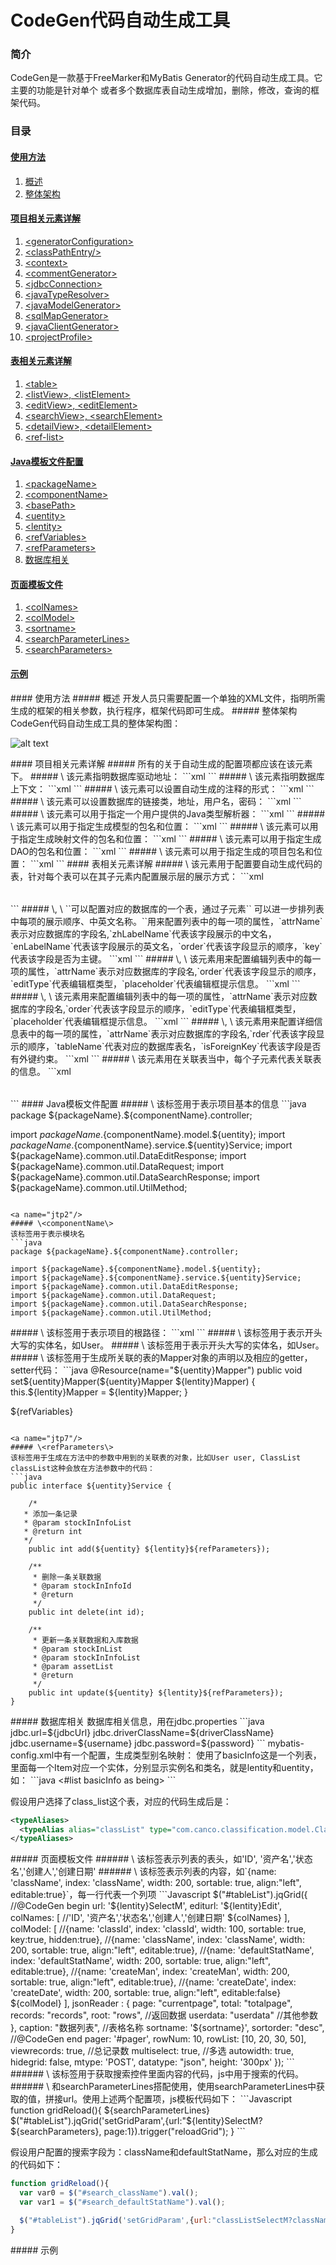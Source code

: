 
CodeGen代码自动生成工具
================================


### 简介
  CodeGen是一款基于FreeMarker和MyBatis Generator的代码自动生成工具。它主要的功能是针对单个
或者多个数据库表自动生成增加，删除，修改，查询的框架代码。
### 目录
#### [使用方法](#usage)
1.	[概述](#usage1)
2.	[整体架构](#usage2)

#### [项目相关元素详解](#ele)
1.	[\<generatorConfiguration\>](#ele1)
2.	[\<classPathEntry/\>](#ele2)
3.  [\<context\>](#ele3)
4.	[\<commentGenerator\>](#ele4)
5.	[\<jdbcConnection\>](#ele5)
6.	[\<javaTypeResolver\>](#ele6)
7.	[\<javaModelGenerator\>](#ele7)
8.	[\<sqlMapGenerator\>](#ele8)
9.	[\<javaClientGenerator\>](#ele9)
10. [\<projectProfile\>](#ele10)

#### [表相关元素详解](#tle)
1.	[\<table\>](#tle1)
2.	[\<listView\>, \<listElement\>](#tle2)
3.	[\<editView\>, \<editElement\>](#tle3)
4.  [\<searchView\>, \<searchElement\>](#tle4)
5.  [\<detailView\>, \<detailElement\>](#tle5)
6.  [\<ref-list\>](#tle6)

#### [Java模板文件配置](#jtp)
1.  [\<packageName\>](#jtp1)
2.  [\<componentName\>](#jtp2)
3.  [\<basePath\>](#jtp3)
4.  [\<uentity\>](#jtp4)
5.  [\<lentity\>](#jtp5)
6.  [\<refVariables\>](#jtp6)
7.  [\<refParameters\>](#jtp7)
8.  [数据库相关](#jtp8)

#### [页面模板文件](#ptp)
1.  [\<colNames\>](#ptp1)
2.  [\<colModel\>](#ptp2)
3.  [\<sortname\>](#ptp3)
4.  [\<searchParameterLines\>](#ptp4)
5.  [\<searchParameters\>](#ptp5)

#### [示例](#ex)


<a name="usage"/>
<a name="usage1"/>
#### 使用方法
##### 概述
  开发人员只需要配置一个单独的XML文件，指明所需生成的框架的相关参数，执行程序，框架代码即可生成。

<a name="usage2"/>
##### 整体架构
  CodeGen代码自动生成工具的整体架构图：

![alt text](http://image16-c.poco.cn/mypoco/myphoto/20150121/14/6445810220150121145234015.png?778x398_130 "架构")

<a name="ele"/>
<a name="ele1"/>
#### 项目相关元素详解
#####  <generatorConfiguration>
所有的关于自动生成的配置项都应该在该元素下。

<a name="ele2"/>
##### \<classPathEntry/\>
该元素指明数据库驱动地址：
```xml
<classPathEntry location="E:/Code/java5/mysql-connector-java-5.1.33.jar"/>
```

<a name="ele3"/>
##### \<context\>
该元素指明数据库上下文：
```xml
<context id="DB2Tables" targetRuntime="MyBatis3" componentName="classification">
```

<a name="ele4"/>
##### \<commentGenerator\>
该元素可以设置自动生成的注释的形式：
```xml
<commentGenerator>
    <property name="suppressDate" value="true"/>
    <!-- 是否去除自动生成的注释 true：是 ： false:否 -->
    <property name="suppressAllComments" value="true"/>
</commentGenerator>
```

<a name="ele5"/>
##### \<jdbcConnection\>
该元素可以设置数据库的链接类，地址，用户名，密码：
```xml
<jdbcConnection driverClass="com.mysql.jdbc.Driver" connectionURL="jdbc:mysql://192.168.1.135:3306/demotest" userId="root" password="mysqlpwd">
</jdbcConnection>
```

<a name="ele6"/>
##### \<javaTypeResolver\>
该元素可以用于指定一个用户提供的Java类型解析器：
```xml
<javaTypeResolver>
  <property name="forceBigDecimals" value="false"/>
</javaTypeResolver>
```

<a name="ele7"/>
##### \<javaModelGenerator\>
该元素可以用于指定生成模型的包名和位置：
```xml
<javaModelGenerator targetPackage="com.canco.classification.model" targetProject="E:/Code/java5/TestProject">
  <property name="enableSubPackages" value="true"/>
  <property name="trimStrings" value="true"/>
</javaModelGenerator>
```

<a name="ele8"/>
##### \<sqlMapGenerator\>
该元素可以用于指定生成映射文件的包名和位置：
```xml
<sqlMapGenerator targetPackage="com.canco.classification.mapping" targetProject="E:/Code/java5/TestProject">
  <property name="enableSubPackages" value="true"/>
</sqlMapGenerator>
```

<a name="ele9"/>
##### \<javaClientGenerator\>
该元素可以用于指定生成DAO的包名和位置：
```xml
<javaClientGenerator type="XMLMAPPER" targetPackage="com.canco.classification.dao" targetProject="E:/Code/java5/TestProject">
  <property name="enableSubPackages" value="true"/>
</javaClientGenerator>
```

<a name="ele10"/>
##### \<projectProfile\>
该元素可以用于指定生成的项目包名和位置：
```xml
<projectProfile packageName="com.canco" projectName="E:/Code/java5/TestProject">
</projectProfile>
```

<a name="tle"/>
<a name="tle1"/>
#### 表相关元素详解
##### \<table\>
该元素用于配置要自动生成代码的表，针对每个表可以在其子元素内配置展示层的展示方式：
```xml
<table tableName="asset_list" domainObjectName="AssetList" enableCountByExample="true" enableUpdateByExample="true" enableDeleteByExample="true" enableSelectByExample="true" selectByExampleQueryId="true">
  <listView>
    <listElement>
      <property name="attrName" value="asset_id"/>
      <property name="labelName" value="asset.id"/>
      <property name="zhLabelName" value="资产ID"/>
      <property name="enLabelName" value="ID"/>
      <property name="order" value="1"/>
      <property name="key" value="true"/>
    </listElement>
    <listElement>
      <property name="attrName" value="asset_name"/>
      <property name="zhLabelName" value="资产名"/>
      <property name="enLabelName" value="Asset Name"/>
      <property name="labelName" value="asset.name"/>
      <property name="order" value="2"/>
    </listElement>
  </listView>
</table>
```
<a name="tle2"/>
##### \<listView\>, \<listElement\>
`<listView>`可以配置对应的数据库的一个表，通过子元素`<listElement>` 可以进一步排列表中每项的展示顺序、中英文名称。`<listElement>`用来配置列表中的每一项的属性，`attrName`表示对应数据库的字段名,`zhLabelName`代表该字段展示的中文名，`enLabelName`代表该字段展示的英文名，`order`代表该字段显示的顺序，`key`代表该字段是否为主键。
```xml
<listElement>
  <property name="attrName" value="asset_id"/>
  <property name="labelName" value="asset.id"/>
  <property name="zhLabelName" value="资产ID"/>
  <property name="enLabelName" value="ID"/>
  <property name="order" value="1"/>
  <property name="key" value="true"/>
</listElement>
```

<a name="tle3"/>
##### \<editView\>, \<editElement\>
该元素用来配置编辑列表中的每一项的属性，`attrName`表示对应数据库的字段名,`order`代表该字段显示的顺序，`editType`代表编辑框类型，`placeholder`代表编辑框提示信息。
```xml
<editView>
  <editElement>
    <property name="attrName" value="username"/>
    <property name="labelName" value="用户名"/>
    <property name="order" value="1"/>
    <property name="editType" value="input"/>
    <property name="placeholder" value="类别名"/>
  </editElement>
  <editElement>
    <property name="attrName" value="password"/>
    <property name="labelName" value="密码"/>
    <property name="order" value="2"/>
    <property name="editType" value="input"/>
    <property name="placeholder" value="密码"/>
  </editElement>
</editView>
```

<a name="tle4"/>
##### \<searchView\>, \<searchElement\>
该元素用来配置编辑列表中的每一项的属性，`attrName`表示对应数据库的字段名,`order`代表该字段显示的顺序，`editType`代表编辑框类型，`placeholder`代表编辑框提示信息。
```xml
<searchView>
  <searchElement>
    <property name="attrName" value="username"/>
    <property name="labelName" value="用户名"/>
    <property name="order" value="1"/>
    <property name="placeholder" value="用户名"/>
  </searchElement>
  <searchElement>
    <property name="attrName" value="password"/>
    <property name="labelName" value="密码"/>
    <property name="order" value="2"/>
    <property name="placeholder" value="密码"/>
  </searchElement>
</searchView>
```

<a name="tle5"/>
##### \<detailView\>, \<detailElement\>
该元素用来配置详细信息表中的每一项的属性，`attrName`表示对应数据库的字段名,`rder`代表该字段显示的顺序，`tableName`代表对应的数据库表名，`isForeignKey`代表该字段是否有外键约束。
```xml
<detailView>
  <detailElement>
    <property name="attrName" value="username"/>
    <property name="labelName" value="姓名"/>
    <property name="order" value="1"/>
    <property name="tableName" value="user"/>
    <property name="isForeignKey" value="false"/>
  </detailElement>
  <detailElement>
    <property name="attrName" value="age"/>
    <property name="labelName" value="年龄"/>
    <property name="order" value="2"/>
    <property name="tableName" value="user"/>
    <property name="isForeignKey" value="false"/>
  </detailElement>
  <detailElement>
    <property name="attrName" value="sex"/>
    <property name="labelName" value="性别"/>
    <property name="order" value="2"/>
    <property name="tableName" value="sex"/>
    <property name="isForeignKey" value="true"/>
  </detailElement>
</detailView>
```

<a name="tle6"/>
##### \<ref-list\>
该元素用在关联表当中，每个子元素代表关联表的信息。
```xml
<table tableName="stock_in_info_list" domainObjectName="StockInInfoList" enableCountByExample="true" enableUpdateByExample="true" enableDeleteByExample="true" enableSelectByExample="true" selectByExampleQueryId="true">
  <ref-list>
    <ref name="StockInList">
      <property name="foreignKey" value="stock_in_info_stock_in_id"/>
    </ref>
    <ref name="AssetList">
      <property name="foreignKey" value="stock_in_info_asset_id"/>
    </ref>
  </ref-list>
</table>
```

<a name="jtp"/>
<a name="jtp1"/>
#### Java模板文件配置
##### \<packageName\>
该标签用于表示项目基本的信息
```java
package ${packageName}.${componentName}.controller;

import ${packageName}.${componentName}.model.${uentity};
import ${packageName}.${componentName}.service.${uentity}Service;
import ${packageName}.common.util.DataEditResponse;
import ${packageName}.common.util.DataRequest;
import ${packageName}.common.util.DataSearchResponse;
import ${packageName}.common.util.UtilMethod;
```

<a name="jtp2"/>
##### \<componentName\>
该标签用于表示模块名
```java
package ${packageName}.${componentName}.controller;

import ${packageName}.${componentName}.model.${uentity};
import ${packageName}.${componentName}.service.${uentity}Service;
import ${packageName}.common.util.DataEditResponse;
import ${packageName}.common.util.DataRequest;
import ${packageName}.common.util.DataSearchResponse;
import ${packageName}.common.util.UtilMethod;
```

<a name="jtp3"/>
##### \<basePath\>
该标签用于表示项目的根路径：
```xml
<bean id="sqlSessionFactory" class="org.mybatis.spring.SqlSessionFactoryBean">
  <property name="dataSource" ref="mySqlDataSource" />
  <property name="typeAliasesPackage" value="${packageName}.*.model" />
  <!-- <property name="configLocation" value="classpath:mybatis-config.xml" /> -->
  <!-- 显式指定Mapper文件位置 -->
  <property name="mapperLocations" value="classpath:${basePath}/*/mapper/*.xml" />
</bean>
```
<a name="jtp4"/>
##### \<uentity\>
该标签用于表示开头大写的实体名，如User。

<a name="jtp5"/>
##### \<lentity\>
该标签用于表示开头大写的实体名，如User。

<a name="jtp6"/>
##### \<refVariables\>
该标签用于生成所关联的表的Mapper对象的声明以及相应的getter，setter代码：
```java
@Resource(name="${uentity}Mapper")
public void set${uentity}Mapper(${uentity}Mapper ${lentity}Mapper) {
    this.${lentity}Mapper = ${lentity}Mapper;
}

${refVariables}
```

<a name="jtp7"/>
##### \<refParameters\>
该标签用于生成在方法中的参数中用到的关联表的对象，比如User user, ClassList classList这种会放在方法参数中的代码：
```java
public interface ${uentity}Service {

    /*
   * 添加一条记录
   * @param stockInInfoList
   * @return int
   */
    public int add(${uentity} ${lentity}${refParameters});

    /**
     * 删除一条关联数据
     * @param stockInInfoId
     * @return
     */
    public int delete(int id);

    /**
     * 更新一条关联数据和入库数据
     * @param stockInList
     * @param stockInInfoList
     * @param assetList
     * @return
     */
    public int update(${uentity} ${lentity}${refParameters});
}
```

<a name="jtp8"/>
##### 数据库相关
数据库相关信息，用在jdbc.properties
```java
jdbc.url=${jdbcUrl}
jdbc.driverClassName=${driverClassName}
jdbc.username=${username}
jdbc.password=${password}
```
mybatis-config.xml中有一个配置，生成类型别名映射：
使用了basicInfo这是一个列表，里面每一个Item对应一个实体，分别显示实例名和类名，就是lentity和uentity，如：
```java
<#list basicInfo as being>
  <typeAlias alias="${being.instanceName}" type="${packageName}.${componentName}.model.${being.className}" />
</#list>
```

假设用户选择了class_list这个表，对应的代码生成后是：
```xml
<typeAliases>
  <typeAlias alias="classList" type="com.canco.classification.model.ClassList" />
</typeAliases>
```


<a name="ptp"/>
##### 页面模板文件
<a name="ptp1"/>
###### \<colNames\>
该标签表示列表的表头，如'ID', '资产名','状态名','创建人','创建日期'

<a name="ptp2"/>
###### \<colNames\>
该标签表示列表的内容，如`{name: 'className', index: 'className', width: 200, sortable: true, align:"left", editable:true}`，每一行代表一个列项
```Javascript
$("#tableList").jqGrid({
          //@CodeGen begin
          url: '${lentity}SelectM',
          editurl: '${lentity}Edit',
          colNames: [
      //'ID', '资产名','状态名','创建人','创建日期'
      ${colNames}
    ],
          colModel: [
              //{name: 'classId', index: 'classId', width: 100, sortable: true, key:true, hidden:true},
              //{name: 'className', index: 'className', width: 200, sortable: true, align:"left", editable:true},
              //{name: 'defaultStatName', index: 'defaultStatName', width: 200, sortable: true, align:"left", editable:true},
              //{name: 'createMan', index: 'createMan', width: 200, sortable: true, align:"left", editable:true},
              //{name: 'createDate', index: 'createDate', width: 200, sortable: true, align:"left", editable:false}
      ${colModel}
          ],
          jsonReader : {
              page: "currentpage",
              total: "totalpage",
              records: "records",
              root: "rows",     //返回数据
              userdata: "userdata" //其他参数
          },
          caption: "数据列表", //表格名称
          sortname: '${sortname}',
          sortorder: "desc",
          //@CodeGen end
          pager: '#pager',
          rowNum: 10,
          rowList: [10, 20, 30, 50],
          viewrecords: true, //总记录数
          multiselect: true, //多选
          autowidth: true,
          hidegrid: false,
          mtype: 'POST',
          datatype: "json",
          height: '300px'
      });
```

<a name="ptp4"/>
###### \<searchParameterLines\>
该标签用于获取搜索控件里面内容的代码，js中用于搜索的代码。

<a name="ptp5"/>
###### \<searchParameters\>
和searchParameterLines搭配使用，使用searchParameterLines中获取的值，拼接url。使用上述两个配置项，js模板代码如下：
```Javascript
function gridReload(){
        ${searchParameterLines}
  $("#tableList").jqGrid('setGridParam',{url:"${lentity}SelectM?${searchParameters}, page:1}).trigger("reloadGrid");
}
```

假设用户配置的搜索字段为：className和defaultStatName，那么对应的生成的代码如下：
```Javascript
function gridReload(){
  var var0 = $("#search_className").val();
  var var1 = $("#search_defaultStatName").val();

  $("#tableList").jqGrid('setGridParam',{url:"classListSelectM?className="+var0+"&defaultStatName="+var1, page:1}).trigger("reloadGrid");
}
```

<a name="ex"/>
##### 示例